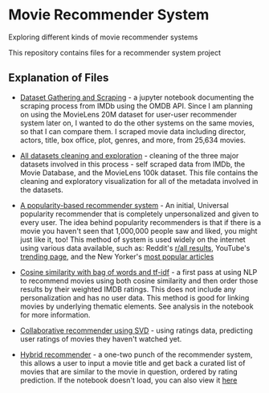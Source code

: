 # Movie Recommender System
Exploring different kinds of movie recommender systems

This repository contains files for a recommender system project

## Explanation of Files

* [Dataset Gathering and Scraping](https://github.com/ecbenezra/recommender-system/blob/master/dataset-compiling-scraping.ipynb) - a jupyter notebook documenting the scraping process from IMDb using the OMDB API. Since I am planning on using the MovieLens 20M dataset for user-user recommender system later on, I wanted to do the other systems on the same movies, so that I can compare them. I scraped movie data including director, actors, title, box office, plot, genres, and more, from 25,634 movies.

* [All datasets cleaning and exploration](https://github.com/ecbenezra/recommender-system/blob/master/all-datasets-cleaning-exploration.ipynb) - cleaning of the three major datasets involved in this process - self scraped data from IMDb, the Movie Database, and the MovieLens 100k dataset. This file contains the cleaning and exploratory visualization for all of the metadata involved in the datasets.

* [A popularity-based recommender system](https://github.com/ecbenezra/recommender-system/blob/master/Popularity-based-recommender.ipynb) - An initial, Universal popularity recommender that is completely unpersonalized and given to every user. The idea behind popularity recommenders is that if there is a movie you haven't seen that 1,000,000 people saw and liked, you might just like it, too! This method of system is used widely on the internet using various data available, such as: Reddit's [r/all results](https://www.reddit.com/r/all/), YouTube's [trending page](https://www.youtube.com/feed/trending), and the New Yorker's [most popular articles](https://www.newyorker.com/popular) 

* [Cosine similarity with bag of words and tf-idf](https://github.com/ecbenezra/recommender-system/blob/master/Cosine-similarity-with-NLP-bow.ipynb) - a first pass at using NLP to recommend movies using both cosine similarity and then order those results by their weighted IMDB ratings. This does not include any personalization and has no user data. This method is good for linking movies by underlying thematic elements. See analysis in the notebook for more information.

* [Collaborative recommender using SVD](https://github.com/ecbenezra/recommender-system/blob/master/collaborative-recommender-svd.ipynb) - using ratings data, predicting user ratings of movies they haven't watched yet.

* [Hybrid recommender](https://github.com/ecbenezra/recommender-system/blob/master/hybrid-recommender-system.ipynb) - a one-two punch of the recommender system, this allows a user to input a movie title and get back a curated list of movies that are similar to the movie in question, ordered by rating prediction. If the notebook doesn't load, you can also view it [here](https://nbviewer.jupyter.org/github/ecbenezra/recommender-system/blob/master/hybrid-recommender-system.ipynb)
